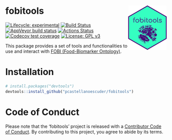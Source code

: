 
# fobitools <img src='man/figures/logo.png' align="right" height="139" />

<!-- badges: start -->

[![Lifecycle:
experimental](https://img.shields.io/badge/lifecycle-experimental-orange.svg)](https://www.tidyverse.org/lifecycle/#experimental)
[![Build
Status](https://travis-ci.com/pcastellanoescuder/fobitools.svg?branch=master)](https://travis-ci.com/pcastellanoescuder/fobitools)
[![AppVeyor build
status](https://ci.appveyor.com/api/projects/status/github/pcastellanoescuder/fobitools?branch=master&svg=true)](https://ci.appveyor.com/project/pcastellanoescuder/fobitools)
[![Actions
Status](https://github.com/pcastellanoescuder/fobitools/workflows/R-CMD-check/badge.svg)](https://github.com/pcastellanoescuder/fobitools/actions)
[![Codecov test
coverage](https://codecov.io/gh/pcastellanoescuder/fobitools/branch/master/graph/badge.svg)](https://codecov.io/gh/pcastellanoescuder/fobitools?branch=master)
[![License: GPL
v3](https://img.shields.io/badge/License-GPLv3-blue.svg)](https://www.gnu.org/licenses/gpl-3.0)

<!-- badges: end -->

This package provides a set of tools and functionalities to use and
interact with [FOBI (Food-Biomarker
Ontology)](https://github.com/pcastellanoescuder/FoodBiomarkerOntology).

# Installation

``` r
# install.packages("devtools")
devtools::install_github("pcastellanoescuder/fobitools")
```

# Code of Conduct

Please note that the ‘fobitools’ project is released with a [Contributor
Code of Conduct](CODE_OF_CONDUCT.md). By contributing to this project,
you agree to abide by its terms.

